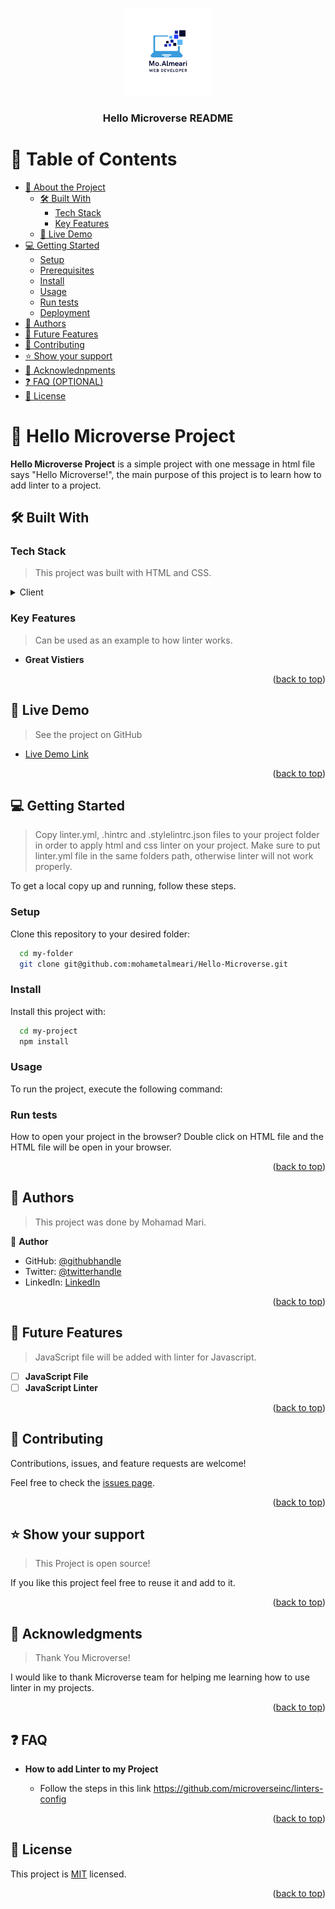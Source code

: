 <a name="readme-top"></a>

<div align="center">

  <img src="logo_mo_almeari.png" alt="logo" width="140"  height="auto" />
  <br/>

  <h3><b>Hello Microverse README </b></h3>

</div>

<!-- TABLE OF CONTENTS -->

# 📗 Table of Contents

- [📖 About the Project](#about-project)
  - [🛠 Built With](#built-with)
    - [Tech Stack](#tech-stack)
    - [Key Features](#key-features)
  - [🚀 Live Demo](#live-demo)
- [💻 Getting Started](#getting-started)
  - [Setup](#setup)
  - [Prerequisites](#prerequisites)
  - [Install](#install)
  - [Usage](#usage)
  - [Run tests](#run-tests)
  - [Deployment](#triangular_flag_on_post-deployment)
- [👥 Authors](#authors)
- [🔭 Future Features](#future-features)
- [🤝 Contributing](#contributing)
- [⭐️ Show your support](#support)
- [🙏 Acknowlednpments](#acknowlednpments)
- [❓ FAQ (OPTIONAL)](#faq)
- [📝 License](#license)

<!-- PROJECT DESCRIPTION -->

# 📖 Hello Microverse Project <a name="about-project"></a>

**Hello Microverse Project** is a simple project with one message in html file says "Hello Microverse!", the main purpose of this project is to learn how to add linter to a project.

## 🛠 Built With <a name="built-with"></a>

### Tech Stack <a name="tech-stack"></a>

> This project was built with HTML and CSS.

<details>
  <summary>Client</summary>
  <ul>
    <li><a href="https://www.w3schools.com/html/">HTML</a></li>
    <li><a href="https://www.w3schools.com/css/">CSS</a></li>
  </ul>
</details>

<!-- Features -->

### Key Features <a name="key-features"></a>

> Can be used as an example to how linter works.

- **Great Vistiers**

<p align="right">(<a href="#readme-top">back to top</a>)</p>

<!-- LIVE DEMO -->

## 🚀 Live Demo <a name="live-demo"></a>

> See the project on GitHub

- [Live Demo Link](https://github.com/mohametalmeari/Hello-Microverse)

<p align="right">(<a href="#readme-top">back to top</a>)</p>

<!-- GETTING STARTED -->

## 💻 Getting Started <a name="getting-started"></a>

> Copy linter.yml, .hintrc and .stylelintrc.json files to your project folder in order to apply html and css linter on your project. Make sure to put linter.yml file in the same folders path, otherwise linter will not work properly. 

To get a local copy up and running, follow these steps.


### Setup

Clone this repository to your desired folder:

```sh
  cd my-folder
  git clone git@github.com:mohametalmeari/Hello-Microverse.git
```

### Install

Install this project with:

```sh
  cd my-project
  npm install
```

### Usage

To run the project, execute the following command:


### Run tests

How to open your project in the browser? 
Double click on HTML file and the HTML file will be open in your browser.



<p align="right">(<a href="#readme-top">back to top</a>)</p>

<!-- AUTHORS -->

## 👥 Authors <a name="authors"></a>

> This project was done by Mohamad Mari.

👤 **Author**

- GitHub: [@githubhandle](https://github.com/mohametalmeari)
- Twitter: [@twitterhandle](https://twitter.com/MohametAlmeari)
- LinkedIn: [LinkedIn](https://www.linkedin.com/in/mohamet-almeari)

<p align="right">(<a href="#readme-top">back to top</a>)</p>

<!-- FUTURE FEATURES -->

## 🔭 Future Features <a name="future-features"></a>

> JavaScript file will be added with linter for Javascript.

- [ ] **JavaScript File**
- [ ] **JavaScript Linter**

<p align="right">(<a href="#readme-top">back to top</a>)</p>

<!-- CONTRIBUTING -->

## 🤝 Contributing <a name="contributing"></a>

Contributions, issues, and feature requests are welcome!

Feel free to check the [issues page](../../issues/).

<p align="right">(<a href="#readme-top">back to top</a>)</p>

<!-- SUPPORT -->

## ⭐️ Show your support <a name="support"></a>

> This Project is open source!

If you like this project feel free to reuse it and add to it.

<p align="right">(<a href="#readme-top">back to top</a>)</p>

<!-- ACKNOWLEDnpmENTS -->

## 🙏 Acknowledgments <a name="acknowlednpments"></a>

> Thank You Microverse!

I would like to thank Microverse team for helping me learning how to use linter in my projects.

<p align="right">(<a href="#readme-top">back to top</a>)</p>

<!-- FAQ (optional) -->

## ❓ FAQ <a name="faq"></a>

  
- **How to add Linter to my Project**

  - Follow the steps in this link https://github.com/microverseinc/linters-config

<p align="right">(<a href="#readme-top">back to top</a>)</p>

<!-- LICENSE -->

## 📝 License <a name="license"></a>

This project is [MIT](./MIT.md) licensed.


<p align="right">(<a href="#readme-top">back to top</a>)</p>
